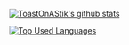 [![ToastOnAStik's github stats](https://github-readme-stats.vercel.app/api?username=ToastOnAStik&show_icons=true&include_all_commits=true&theme=material-palenight)](https://github.com/ToastOnAStik/ToastOnAStik)

[![Top Used Languages](https://github-readme-stats.vercel.app/api/top-langs/?username=ToastOnAStik&layout=compact&theme=material-palenight)](https://github.com/ToastOnAStik/ToastOnAStik)
